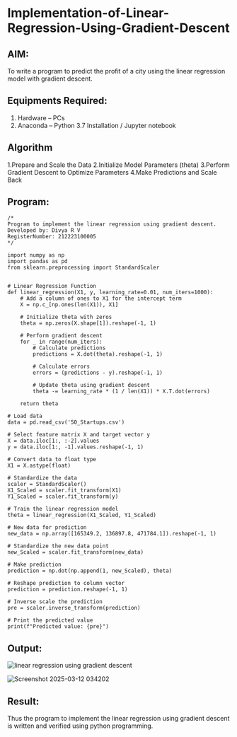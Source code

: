 # Implementation-of-Linear-Regression-Using-Gradient-Descent

## AIM:
To write a program to predict the profit of a city using the linear regression model with gradient descent.

## Equipments Required:
1. Hardware – PCs
2. Anaconda – Python 3.7 Installation / Jupyter notebook

## Algorithm
1.Prepare and Scale the Data 
2.Initialize Model Parameters (theta) 
3.Perform Gradient Descent to Optimize Parameters 
4.Make Predictions and Scale Back 

## Program:
```
/*
Program to implement the linear regression using gradient descent.
Developed by: Divya R V
RegisterNumber: 212223100005 
*/
```
```
import numpy as np
import pandas as pd
from sklearn.preprocessing import StandardScaler


# Linear Regression Function
def linear_regression(X1, y, learning_rate=0.01, num_iters=1000):
    # Add a column of ones to X1 for the intercept term
    X = np.c_[np.ones(len(X1)), X1]

    # Initialize theta with zeros
    theta = np.zeros(X.shape[1]).reshape(-1, 1)

    # Perform gradient descent
    for _ in range(num_iters):
        # Calculate predictions
        predictions = X.dot(theta).reshape(-1, 1)

        # Calculate errors
        errors = (predictions - y).reshape(-1, 1)

        # Update theta using gradient descent
        theta -= learning_rate * (1 / len(X1)) * X.T.dot(errors)

    return theta

# Load data
data = pd.read_csv('50_Startups.csv')

# Select feature matrix X and target vector y
X = data.iloc[1:, :-2].values
y = data.iloc[1:, -1].values.reshape(-1, 1)

# Convert data to float type
X1 = X.astype(float)

# Standardize the data
scaler = StandardScaler()
X1_Scaled = scaler.fit_transform(X1)
Y1_Scaled = scaler.fit_transform(y)

# Train the linear regression model
theta = linear_regression(X1_Scaled, Y1_Scaled)

# New data for prediction
new_data = np.array([165349.2, 136897.8, 471784.1]).reshape(-1, 1)

# Standardize the new data point
new_Scaled = scaler.fit_transform(new_data)

# Make prediction
prediction = np.dot(np.append(1, new_Scaled), theta)

# Reshape prediction to column vector
prediction = prediction.reshape(-1, 1)

# Inverse scale the prediction
pre = scaler.inverse_transform(prediction)

# Print the predicted value
print(f"Predicted value: {pre}")

```


## Output:
![linear regression using gradient descent](sam.png)

![Screenshot 2025-03-12 034202](https://github.com/user-attachments/assets/9a127a7f-5212-404d-9467-28f83fbb5fc2)


## Result:
Thus the program to implement the linear regression using gradient descent is written and verified using python programming.

